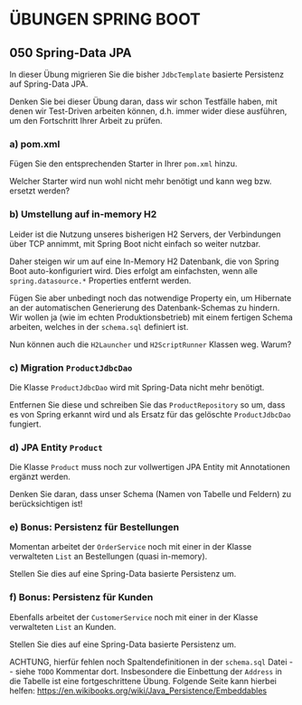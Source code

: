 # ÜBUNGEN SPRING BOOT

## 050 Spring-Data JPA

In dieser Übung migrieren Sie die bisher `JdbcTemplate` basierte Persistenz
auf Spring-Data JPA.

Denken Sie bei dieser Übung daran, dass wir schon Testfälle haben, mit denen wir
Test-Driven arbeiten können, d.h. immer wider diese ausführen, um den Fortschritt Ihrer
Arbeit zu prüfen.

### a) pom.xml

Fügen Sie den entsprechenden Starter in Ihrer `pom.xml` hinzu.

Welcher Starter wird nun wohl nicht mehr benötigt und kann weg bzw. ersetzt werden?

### b) Umstellung auf in-memory H2

Leider ist die Nutzung unseres bisherigen H2 Servers, der Verbindungen über TCP
annimmt, mit Spring Boot nicht einfach so weiter nutzbar.

Daher steigen wir um auf eine In-Memory H2 Datenbank, die von Spring Boot
auto-konfiguriert wird. Dies erfolgt am einfachsten, wenn alle `spring.datasource.*`
Properties entfernt werden.

Fügen Sie aber unbedingt noch das notwendige Property ein, um Hibernate an der automatischen
Generierung des Datenbank-Schemas zu hindern. Wir wollen ja (wie im echten
Produktionsbetrieb) mit einem fertigen Schema arbeiten, welches in der `schema.sql`
definiert ist.

Nun können auch die `H2Launcher` und `H2ScriptRunner` Klassen weg. Warum?

### c) Migration `ProductJdbcDao`

Die Klasse `ProductJdbcDao` wird mit Spring-Data nicht mehr benötigt.

Entfernen Sie diese und schreiben Sie das `ProductRepository` so um, dass es von Spring erkannt wird
und als Ersatz für das gelöschte `ProductJdbcDao` fungiert.

### d) JPA Entity `Product`

Die Klasse `Product` muss noch zur vollwertigen JPA Entity mit Annotationen ergänzt werden.

Denken Sie daran, dass unser Schema (Namen von Tabelle und Feldern) zu berücksichtigen ist!

### e) Bonus: Persistenz für Bestellungen

Momentan arbeitet der `OrderService` noch mit einer in der Klasse verwalteten `List` an Bestellungen (quasi in-memory).

Stellen Sie dies auf eine Spring-Data basierte Persistenz um.

### f) Bonus: Persistenz für Kunden

Ebenfalls arbeitet der `CustomerService` noch mit einer in der Klasse verwalteten `List` an Kunden.

Stellen Sie dies auf eine Spring-Data basierte Persistenz um.

ACHTUNG, hierfür fehlen noch Spaltendefinitionen
in der `schema.sql` Datei -- siehe `TODO` Kommentar dort. Insbesondere die Einbettung der `Address` in die Tabelle
ist eine fortgeschrittene Übung. Folgende Seite kann hierbei
helfen: https://en.wikibooks.org/wiki/Java_Persistence/Embeddables